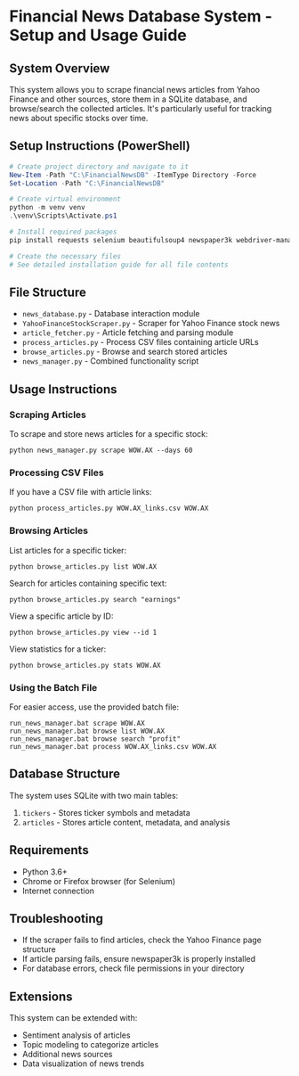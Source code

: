 # Financial News Database System - Setup and Usage Guide

## System Overview
This system allows you to scrape financial news articles from Yahoo Finance and other sources, store them in a SQLite database, and browse/search the collected articles. It's particularly useful for tracking news about specific stocks over time.

## Setup Instructions (PowerShell)

```powershell
# Create project directory and navigate to it
New-Item -Path "C:\FinancialNewsDB" -ItemType Directory -Force
Set-Location -Path "C:\FinancialNewsDB"

# Create virtual environment
python -m venv venv
.\venv\Scripts\Activate.ps1

# Install required packages
pip install requests selenium beautifulsoup4 newspaper3k webdriver-manager python-dateutil

# Create the necessary files
# See detailed installation guide for all file contents
```

## File Structure
- `news_database.py` - Database interaction module
- `YahooFinanceStockScraper.py` - Scraper for Yahoo Finance stock news
- `article_fetcher.py` - Article fetching and parsing module
- `process_articles.py` - Process CSV files containing article URLs
- `browse_articles.py` - Browse and search stored articles
- `news_manager.py` - Combined functionality script

## Usage Instructions

### Scraping Articles
To scrape and store news articles for a specific stock:
```
python news_manager.py scrape WOW.AX --days 60
```

### Processing CSV Files
If you have a CSV file with article links:
```
python process_articles.py WOW.AX_links.csv WOW.AX
```

### Browsing Articles
List articles for a specific ticker:
```
python browse_articles.py list WOW.AX
```

Search for articles containing specific text:
```
python browse_articles.py search "earnings"
```

View a specific article by ID:
```
python browse_articles.py view --id 1
```

View statistics for a ticker:
```
python browse_articles.py stats WOW.AX
```

### Using the Batch File
For easier access, use the provided batch file:
```
run_news_manager.bat scrape WOW.AX
run_news_manager.bat browse list WOW.AX
run_news_manager.bat browse search "profit"
run_news_manager.bat process WOW.AX_links.csv WOW.AX
```

## Database Structure
The system uses SQLite with two main tables:
1. `tickers` - Stores ticker symbols and metadata
2. `articles` - Stores article content, metadata, and analysis

## Requirements
- Python 3.6+
- Chrome or Firefox browser (for Selenium)
- Internet connection

## Troubleshooting
- If the scraper fails to find articles, check the Yahoo Finance page structure
- If article parsing fails, ensure newspaper3k is properly installed
- For database errors, check file permissions in your directory

## Extensions
This system can be extended with:
- Sentiment analysis of articles
- Topic modeling to categorize articles
- Additional news sources
- Data visualization of news trends